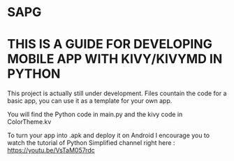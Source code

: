 # SAPG

# THIS IS A GUIDE FOR DEVELOPING MOBILE APP WITH KIVY/KIVYMD IN PYTHON #

This project is actually still under development. Files countain the code for a basic app, you can use it as a template for your own app.

You will find the Python code in main.py and the kivy code in ColorTheme.kv

To turn your app into .apk and deploy it on Android I encourage you to watch the tutorial of Python Simplified channel right here : https://youtu.be/VsTaM057rdc

